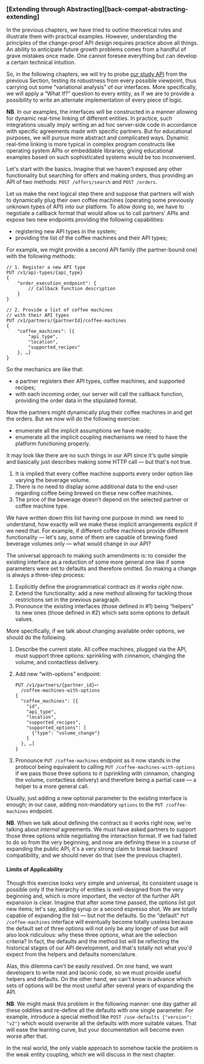 ### [Extending through Abstracting][back-compat-abstracting-extending]

In the previous chapters, we have tried to outline theoretical rules and illustrate them with practical examples. However, understanding the principles of the change-proof API design requires practice above all things. An ability to anticipate future growth problems comes from a handful of grave mistakes once made. One cannot foresee everything but can develop a certain technical intuition.

So, in the following chapters, we will try to probe [our study API](#api-design-annex) from the previous Section, testing its robustness from every possible viewpoint, thus carrying out some “variational analysis” of our interfaces. More specifically, we will apply a “What If?” question to every entity, as if we are to provide a possibility to write an alternate implementation of every piece of logic.

**NB**. In our examples, the interfaces will be constructed in a manner allowing for dynamic real-time linking of different entities. In practice, such integrations usually imply writing an ad hoc server-side code in accordance with specific agreements made with specific partners. But for educational purposes, we will pursue more abstract and complicated ways. Dynamic real-time linking is more typical in complex program constructs like operating system APIs or embeddable libraries; giving educational examples based on such sophisticated systems would be too inconvenient.

Let's start with the basics. Imagine that we haven't exposed any other functionality but searching for offers and making orders, thus providing an API of two methods: `POST /offers/search` and `POST /orders`.

Let us make the next logical step there and suppose that partners will wish to dynamically plug their own coffee machines (operating some previously unknown types of API) into our platform. To allow doing so, we have to negotiate a callback format that would allow us to call partners' APIs and expose two new endpoints providing the following capabilities:
  * registering new API types in the system;
  * providing the list of the coffee machines and their API types;

For example, we might provide a second API family (the partner-bound one) with the following methods:

```
// 1. Register a new API type
PUT /v1/api-types/{api_type}
{
    "order_execution_endpoint": {
        // Callback function description
    }
}
```

```
// 2. Provide a list of coffee machines
// with their API types
PUT /v1/partners/{partnerId}/coffee-machines
{
    "coffee_machines": [{
        "api_type",
        "location",
        "supported_recipes"
    }, …]
}
```

So the mechanics are like that:
  * a partner registers their API types, coffee machines, and supported recipes;
  * with each incoming order, our server will call the callback function, providing the order data in the stipulated format.

Now the partners might dynamically plug their coffee machines in and get the orders. But we now will do the following exercise:
  * enumerate all the implicit assumptions we have made;
  * enumerate all the implicit coupling mechanisms we need to have the platform functioning properly.

It may look like there are no such things in our API since it's quite simple and basically just describes making some HTTP call — but that's not true.
  1. It is implied that every coffee machine supports every order option like varying the beverage volume.
  2. There is no need to display some additional data to the end-user regarding coffee being brewed on these new coffee machines.
  3. The price of the beverage doesn't depend on the selected partner or coffee machine type.

We have written down this list having one purpose in mind: we need to understand, how exactly will we make these implicit arrangements explicit if we need that. For example, if different coffee machines provide different functionality — let's say, some of them are capable of brewing fixed beverage volumes only — what would change in our API?

The universal approach to making such amendments is: to consider the existing interface as a reduction of some more general one like if some parameters were set to defaults and therefore omitted. So making a change is always a three-step process:

  1. Explicitly define the programmatical contract *as it works right now*.
  2. Extend the functionality: add a new method allowing for tackling those restrictions set in the previous paragraph.
  3. Pronounce the existing interfaces (those defined in \#1) being “helpers” to new ones (those defined in \#2) which sets some options to default values.

More specifically, if we talk about changing available order options, we should do the following.

  1. Describe the current state. All coffee machines, plugged via the API, must support three options: sprinkling with cinnamon, changing the volume, and contactless delivery.

  2. Add new “with-options” endpoint:
        ```
        PUT /v1/partners/{partner_id}⮠
          /coffee-machines-with-options
        {
          "coffee_machines": [{
            "id",
            "api_type",
            "location",
            "supported_recipes",
            "supported_options": [
              {"type": "volume_change"}
            ]
          }, …]
        }
        ```
  
  3. Pronounce `PUT /coffee-machines` endpoint as it now stands in the protocol being equivalent to calling `PUT /coffee-machines-with-options` if we pass those three options to it (sprinkling with cinnamon, changing the volume, contactless delivery) and therefore being a partial case — a helper to a more general call.

Usually, just adding a new optional parameter to the existing interface is enough; in our case, adding non-mandatory `options` to the `PUT /coffee-machines` endpoint.

**NB**. When we talk about defining the contract as it works right now, we're talking about *internal* agreements. We must have asked partners to support those three options while negotiating the interaction format. If we had failed to do so from the very beginning, and now are defining these in a course of expanding the public API, it's a very strong claim to break backward compatibility, and we should never do that (see the previous chapter).

#### Limits of Applicability

Though this exercise looks very simple and universal, its consistent usage is possible only if the hierarchy of entities is well-designed from the very beginning and, which is more important, the vector of the further API expansion is clear. Imagine that after some time passed, the options list got new items; let's say, adding syrup or a second espresso shot. We are totally capable of expanding the list — but not the defaults. So the “default” `PUT /coffee-machines` interface will eventually become totally useless because the default set of three options will not only be any longer of use but will also look ridiculous: why these three options, what are the selection criteria? In fact, the defaults and the method list will be reflecting the historical stages of our API development, and that's totally not what you'd expect from the helpers and defaults nomenclature.

Alas, this dilemma can't be easily resolved. On one hand, we want developers to write neat and laconic code, so we must provide useful helpers and defaults. On the other hand, we can't know in advance which sets of options will be the most useful after several years of expanding the API.

**NB**. We might mask this problem in the following manner: one day gather all these oddities and re-define all the defaults with one single parameter. For example, introduce a special method like `POST /use-defaults {"version": "v2"}` which would overwrite all the defaults with more suitable values. That will ease the learning curve, but your documentation will become even worse after that.

In the real world, the only viable approach to somehow tackle the problem is the weak entity coupling, which we will discuss in the next chapter.